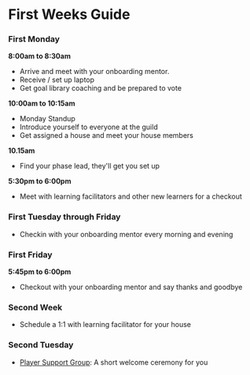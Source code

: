 # First Weeks Guide

### First Monday

**8:00am to 8:30am**

* Arrive and meet with your onboarding mentor.
* Receive / set up laptop
* Get goal library coaching and be prepared to vote

**10:00am to 10:15am**

* Monday Standup
* Introduce yourself to everyone at the guild
* Get assigned a house and meet your house members

**10.15am**

* Find your phase lead, they'll get you set up

**5:30pm to 6:00pm**

* Meet with learning facilitators and other new learners for a checkout

### First Tuesday through Friday

* Checkin with your onboarding mentor every morning and evening

### First Friday

**5:45pm to 6:00pm**

* Checkout with your onboarding mentor and say thanks and goodbye

### Second Week

* Schedule a 1:1 with learning facilitator for your house

### Second Tuesday

* [Player Support Group](https://cos.learnersguild.org/COS_Overview/Player_Support_Group.html): A short welcome ceremony for you



